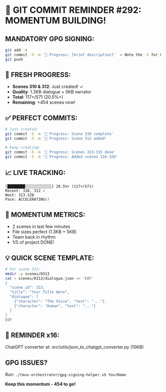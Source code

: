 # 🚨 GIT COMMIT REMINDER #292: MOMENTUM BUILDING\!

## MANDATORY GPG SIGNING:
```bash
git add -A
git commit -S -m '🚧 Progress: [brief description]'  ← Note the -S for GPG signing\!
git push
```

## 🎉 FRESH PROGRESS:
- **Scenes 310 & 312**: Just created\! ✓
- **Quality**: 1.3KB dialogue + 5KB narrator
- **Total**: 117+/571 (20.5%+)
- **Remaining**: <454 scenes now\!

## ✅ PERFECT COMMITS:
```bash
# Just created:
git commit -S -m '🚧 Progress: Scene 310 complete'
git commit -S -m '🚧 Progress: Scene 312 added'

# Keep creating:
git commit -S -m '🚧 Progress: Scenes 313-315 done'
git commit -S -m '🚧 Progress: Added scenes 316-320'
```

## 📈 LIVE TRACKING:
```
[████████░░░░░░░░░░░░] 20.5%+ (117+/571)
Recent: 310, 312 ✓
Next: 313-320
Pace: ACCELERATING\!
```

## 🚀 MOMENTUM METRICS:
- 2 scenes in last few minutes
- File sizes perfect (1.3KB + 5KB)
- Team back in rhythm
- 1/5 of project DONE\!

## 💡 QUICK SCENE TEMPLATE:
```bash
# For scene 313:
mkdir -p scenes/0313
cat > scenes/0313/dialogue.json << 'EOF'
{
  "scene_id": 313,
  "title": "Your Title Here",
  "dialogue": [
    {"character": "The Voice", "text": "..."},
    {"character": "Human", "text": "..."}
  ]
}
EOF
```

## 🎯 REMINDER x16:
ChatGPT converter at: src/utils/json_to_chatgpt_converter.py (10KB)

## GPG ISSUES?
Run: `./tmux-orchestrator/gpg-signing-helper.sh YourName`

**Keep this momentum - 454 to go\!**
